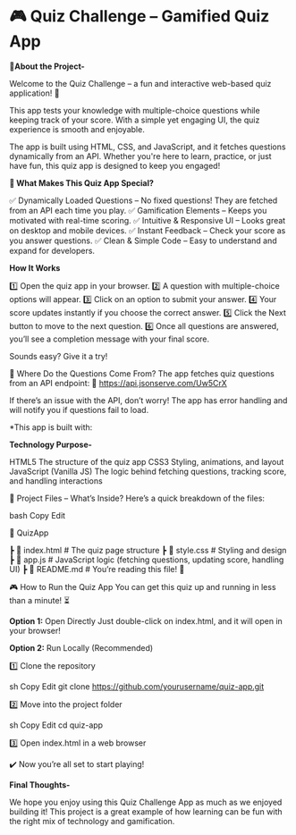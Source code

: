 # **🎮 Quiz Challenge – Gamified Quiz App**

**📌About the Project-**

Welcome to the Quiz Challenge – a fun and interactive web-based quiz application! 🎉

This app tests your knowledge with multiple-choice questions while keeping track of your score. With a simple yet engaging UI, the quiz experience is smooth and enjoyable.

The app is built using HTML, CSS, and JavaScript, and it fetches questions dynamically from an API. Whether you're here to learn, practice, or just have fun, this quiz app is designed to keep you engaged! 

**🎯 What Makes This Quiz App Special?**

✅ Dynamically Loaded Questions – No fixed questions! They are fetched from an API each time you play.
✅ Gamification Elements – Keeps you motivated with real-time scoring.
✅ Intuitive & Responsive UI – Looks great on desktop and mobile devices.
✅ Instant Feedback – Check your score as you answer questions.
✅ Clean & Simple Code – Easy to understand and expand for developers.

**How It Works**

1️⃣ Open the quiz app in your browser.
2️⃣ A question with multiple-choice options will appear.
3️⃣ Click on an option to submit your answer.
4️⃣ Your score updates instantly if you choose the correct answer.
5️⃣ Click the Next button to move to the next question.
6️⃣ Once all questions are answered, you’ll see a completion message with your final score.

Sounds easy? Give it a try!

🔗 Where Do the Questions Come From?
The app fetches quiz questions from an API endpoint:
📌 https://api.jsonserve.com/Uw5CrX

If there’s an issue with the API, don’t worry! The app has error handling and will notify you if questions fail to load.

*This app is built with:

**Technology	Purpose-**

HTML5	The structure of the quiz app
CSS3	Styling, animations, and layout
JavaScript (Vanilla JS)	The logic behind fetching questions, tracking score, and handling interactions

📂 Project Files – What’s Inside?
Here’s a quick breakdown of the files:

bash
Copy
Edit

📂 QuizApp

 ┣ 📜 index.html      # The quiz page structure
 ┣ 📜 style.css       # Styling and design
 ┣ 📜 app.js          # JavaScript logic (fetching questions, updating score, handling UI)
 ┣ 📜 README.md       # You’re reading this file! 📖
 
🎮 How to Run the Quiz App
You can get this quiz up and running in less than a minute! ⏳

**Option 1:** Open Directly
Just double-click on index.html, and it will open in your browser!

**Option 2:** Run Locally (Recommended)

1️⃣ Clone the repository

sh
Copy
Edit
git clone https://github.com/yourusername/quiz-app.git

2️⃣ Move into the project folder

sh
Copy
Edit
cd quiz-app

3️⃣ Open index.html in a web browser

✔️ Now you’re all set to start playing! 

**Final Thoughts-**

We hope you enjoy using this Quiz Challenge App as much as we enjoyed building it! This project is a great example of how learning can be fun with the right mix of technology and gamification. 
